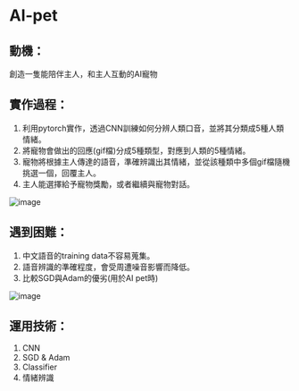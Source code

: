 # AI-pet

## 動機：
創造一隻能陪伴主人，和主人互動的AI寵物

## 實作過程：
1. 利用pytorch實作，透過CNN訓練如何分辨人類口音，並將其分類成5種人類情緒。
2. 將寵物會做出的回應(gif檔)分成5種類型，對應到人類的5種情緒。
3. 寵物將根據主人傳達的語音，準確辨識出其情緒，並從該種類中多個gif檔隨機挑選一個，回覆主人。
4. 主人能選擇給予寵物獎勵，或者繼續與寵物對話。

![image](https://user-images.githubusercontent.com/56677419/204785761-d2667fcd-17a3-40b5-8dba-cc13ff4cd119.png)

## 遇到困難：
1. 中文語音的training data不容易蒐集。
2. 語音辨識的準確程度，會受周遭噪音影響而降低。
3. 比較SGD與Adam的優劣(用於AI pet時)

![image](https://user-images.githubusercontent.com/56677419/204789056-3df4df32-11c5-44bf-a98d-db241a7f5393.png)

## 運用技術：
1. CNN
2. SGD & Adam
3. Classifier
4. 情緒辨識
